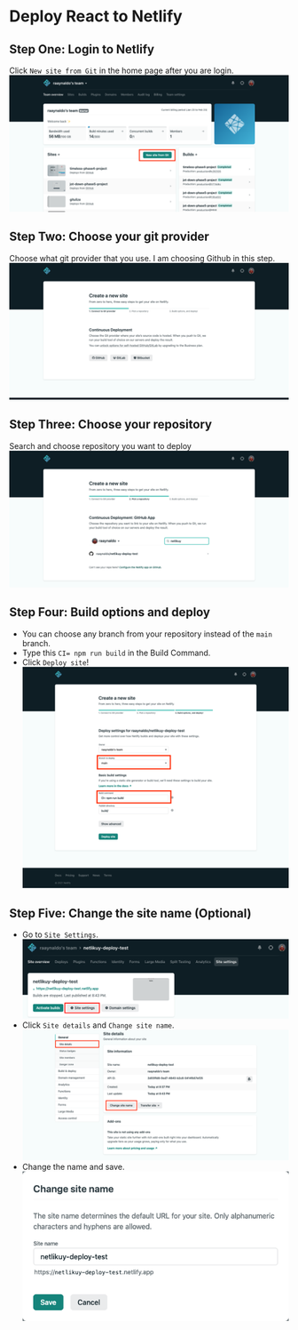 # Deploy React to Netlify

## Step One: Login to Netlify

Click `New site from Git` in the home page after you are login.
![first-step](https://raw.githubusercontent.com/raaynaldo/netlikuy-deploy-test/main/screen-shoot/first-step.png)

## Step Two: Choose your git provider

Choose what git provider that you use. I am choosing Github in this step.
![second-step](https://raw.githubusercontent.com/raaynaldo/netlikuy-deploy-test/main/screen-shoot/second-step.png)

## Step Three: Choose your repository

Search and choose repository you want to deploy
![third-step](https://raw.githubusercontent.com/raaynaldo/netlikuy-deploy-test/main/screen-shoot/third-step.png)

## Step Four: Build options and deploy

- You can choose any branch from your repository instead of the `main` branch. 
- Type this `CI= npm run build` in the Build Command.
- Click `Deploy site`!
![fourh-step](https://raw.githubusercontent.com/raaynaldo/netlikuy-deploy-test/main/screen-shoot/fourth-step.png)

## Step Five: Change the site name (Optional)

- Go to `Site Settings`.
![site-name-first](https://raw.githubusercontent.com/raaynaldo/netlikuy-deploy-test/main/screen-shoot/site-name-first.png)
- Click `Site details` and `Change site name`.
![site-name-second](https://raw.githubusercontent.com/raaynaldo/netlikuy-deploy-test/main/screen-shoot/site-name-second.png)
- Change the name and save.
![site-name-third](https://raw.githubusercontent.com/raaynaldo/netlikuy-deploy-test/main/screen-shoot/site-name-third.png)